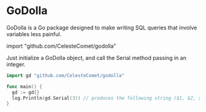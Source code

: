 # GoDolla
GoDolla is a Go package designed to make writing SQL queries that involve variables less painful.


import "github.com/CelesteComet/godolla"

Just initialize a GoDolla object, and call the Serial method passing in an integer.


~~~go
import gd "github.com/CelesteComet/godolla"

func main() {
  gd := gd{}  
  log.Println(gd.Serial(3)) // produces the following string ($1, $2, $3)
}
~~~
